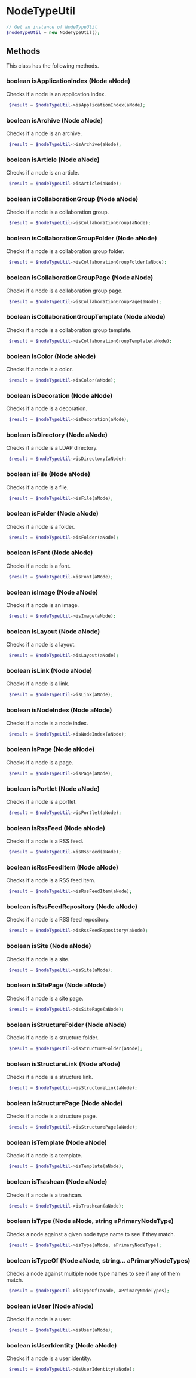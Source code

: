 # NodeTypeUtil

```php
// Get an instance of NodeTypeUtil
$nodeTypeUtil = new NodeTypeUtil();
```


## Methods
This class has the following methods.


### boolean isApplicationIndex (Node aNode)
Checks if a node is an application index.

```php
 $result = $nodeTypeUtil->isApplicationIndex(aNode);
```


### boolean isArchive (Node aNode)
Checks if a node is an archive.

```php
 $result = $nodeTypeUtil->isArchive(aNode);
```


### boolean isArticle (Node aNode)
Checks if a node is an article.

```php
 $result = $nodeTypeUtil->isArticle(aNode);
```


### boolean isCollaborationGroup (Node aNode)
Checks if a node is a collaboration group.

```php
 $result = $nodeTypeUtil->isCollaborationGroup(aNode);
```


### boolean isCollaborationGroupFolder (Node aNode)
Checks if a node is a collaboration group folder.

```php
 $result = $nodeTypeUtil->isCollaborationGroupFolder(aNode);
```


### boolean isCollaborationGroupPage (Node aNode)
Checks if a node is a collaboration group page.

```php
 $result = $nodeTypeUtil->isCollaborationGroupPage(aNode);
```


### boolean isCollaborationGroupTemplate (Node aNode)
Checks if a node is a collaboration group template.

```php
 $result = $nodeTypeUtil->isCollaborationGroupTemplate(aNode);
```


### boolean isColor (Node aNode)
Checks if a node is a color.

```php
 $result = $nodeTypeUtil->isColor(aNode);
```


### boolean isDecoration (Node aNode)
Checks if a node is a decoration.

```php
 $result = $nodeTypeUtil->isDecoration(aNode);
```


### boolean isDirectory (Node aNode)
Checks if a node is a LDAP directory.

```php
 $result = $nodeTypeUtil->isDirectory(aNode);
```


### boolean isFile (Node aNode)
Checks if a node is a file.

```php
 $result = $nodeTypeUtil->isFile(aNode);
```


### boolean isFolder (Node aNode)
Checks if a node is a folder.

```php
 $result = $nodeTypeUtil->isFolder(aNode);
```


### boolean isFont (Node aNode)
Checks if a node is a font.

```php
 $result = $nodeTypeUtil->isFont(aNode);
```


### boolean isImage (Node aNode)
Checks if a node is an image.

```php
 $result = $nodeTypeUtil->isImage(aNode);
```


### boolean isLayout (Node aNode)
Checks if a node is a layout.

```php
 $result = $nodeTypeUtil->isLayout(aNode);
```


### boolean isLink (Node aNode)
Checks if a node is a link.

```php
 $result = $nodeTypeUtil->isLink(aNode);
```


### boolean isNodeIndex (Node aNode)
Checks if a node is a node index.

```php
 $result = $nodeTypeUtil->isNodeIndex(aNode);
```


### boolean isPage (Node aNode)
Checks if a node is a page.

```php
 $result = $nodeTypeUtil->isPage(aNode);
```


### boolean isPortlet (Node aNode)
Checks if a node is a portlet.

```php
 $result = $nodeTypeUtil->isPortlet(aNode);
```


### boolean isRssFeed (Node aNode)
Checks if a node is a RSS feed.

```php
 $result = $nodeTypeUtil->isRssFeed(aNode);
```


### boolean isRssFeedItem (Node aNode)
Checks if a node is a RSS feed item.

```php
 $result = $nodeTypeUtil->isRssFeedItem(aNode);
```


### boolean isRssFeedRepository (Node aNode)
Checks if a node is a RSS feed repository.

```php
 $result = $nodeTypeUtil->isRssFeedRepository(aNode);
```


### boolean isSite (Node aNode)
Checks if a node is a site.

```php
 $result = $nodeTypeUtil->isSite(aNode);
```


### boolean isSitePage (Node aNode)
Checks if a node is a site page.

```php
 $result = $nodeTypeUtil->isSitePage(aNode);
```


### boolean isStructureFolder (Node aNode)
Checks if a node is a structure folder.

```php
 $result = $nodeTypeUtil->isStructureFolder(aNode);
```


### boolean isStructureLink (Node aNode)
Checks if a node is a structure link.

```php
 $result = $nodeTypeUtil->isStructureLink(aNode);
```


### boolean isStructurePage (Node aNode)
Checks if a node is a structure page.

```php
 $result = $nodeTypeUtil->isStructurePage(aNode);
```


### boolean isTemplate (Node aNode)
Checks if a node is a template.

```php
 $result = $nodeTypeUtil->isTemplate(aNode);
```


### boolean isTrashcan (Node aNode)
Checks if a node is a trashcan.

```php
 $result = $nodeTypeUtil->isTrashcan(aNode);
```


### boolean isType (Node aNode, string aPrimaryNodeType)
Checks a node against a given node type name to see if they match.

```php
 $result = $nodeTypeUtil->isType(aNode, aPrimaryNodeType);
```


### boolean isTypeOf (Node aNode, string... aPrimaryNodeTypes)
Checks a node against multiple node type names to see if any of them match.

```php
 $result = $nodeTypeUtil->isTypeOf(aNode, aPrimaryNodeTypes);
```


### boolean isUser (Node aNode)
Checks if a node is a user.

```php
 $result = $nodeTypeUtil->isUser(aNode);
```


### boolean isUserIdentity (Node aNode)
Checks if a node is a user identity.

```php
 $result = $nodeTypeUtil->isUserIdentity(aNode);
```

